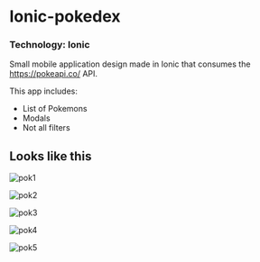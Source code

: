 # Ionic-pokedex
### Technology: Ionic
Small mobile application design made in Ionic that consumes the https://pokeapi.co/ API. 

This app includes:
* List of Pokemons
* Modals
* Not all filters

## Looks like this
![pok1](https://github.com/santiagomonterof/Ionic-pokedex/assets/108990849/a4427c1f-2792-4930-91e9-a301c2436244)

![pok2](https://github.com/santiagomonterof/Ionic-pokedex/assets/108990849/331f1a4f-d78b-4b0b-b26b-07652de1a371)

![pok3](https://github.com/santiagomonterof/Ionic-pokedex/assets/108990849/8775d579-8939-4d44-8286-c5d6817be627)

![pok4](https://github.com/santiagomonterof/Ionic-pokedex/assets/108990849/885b8806-9286-426d-a6aa-5fd717812db2)

![pok5](https://github.com/santiagomonterof/Ionic-pokedex/assets/108990849/f43f7479-7a1b-4646-b31f-f292688db54f)
